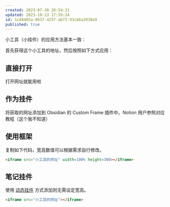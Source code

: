 ```yaml
---
created: 2023-07-30 20:54:21
updated: 2023-10-23 17:59:24
id: 1cd8405a-0637-425f-ab72-93cb6a2038a9
published: true
---
```

小工具（小挂件）的应用方法基本一致：

首先获得这个小工具的地址，然后按照如下方式应用：

## 直接打开

打开网址就能用啦

## 作为挂件

将获取的网址添加到 Obsidian 的 Custom Frame 插件中。Notion 用户参照对应教程（这个我不知道）

## 使用框架

复制如下代码，宽高数值可以根据需求自行修改。

```html
<iframe src="小工具的网址" width=100% height=300></iframe>
```

## 笔记挂件

使用 [动态挂件](/Notes/0005_动态挂件.md) 方式添加则无需设定宽高。

```html
<iframe src="小工具的网址"></iframe>
```